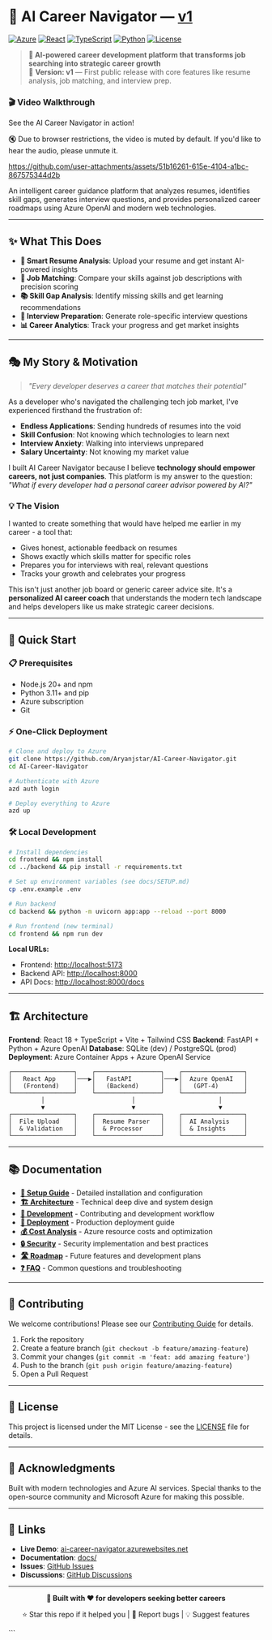 # 🎯 AI Career Navigator — <ins>v1</ins>

[![Azure](https://img.shields.io/badge/Azure-OpenAI-0078d4.svg)](https://azure.microsoft.com/en-us/products/cognitive-services/openai-service/)
[![React](https://img.shields.io/badge/React-18.3.1-61dafb.svg)](https://reactjs.org/)
[![TypeScript](https://img.shields.io/badge/TypeScript-5.6.3-3178c6.svg)](https://www.typescriptlang.org/)
[![Python](https://img.shields.io/badge/Python-3.11-3776ab.svg)](https://www.python.org/)
[![License](https://img.shields.io/badge/License-MIT-green.svg)](LICENSE)

> **🚀 AI-powered career development platform that transforms job searching into strategic career growth**  
> 📌 **Version: v1** — First public release with core features like resume analysis, job matching, and interview prep.

<p align="center">
  
</p>

### 🎬 Video Walkthrough
See the AI Career Navigator in action!

🔇 Due to browser restrictions, the video is muted by default. If you'd like to hear the audio, please unmute it.

https://github.com/user-attachments/assets/51b16261-615e-4104-a1bc-867575344d2b


An intelligent career guidance platform that analyzes resumes, identifies skill gaps, generates interview questions, and provides personalized career roadmaps using Azure OpenAI and modern web technologies.

---

## ✨ What This Does

- **📄 Smart Resume Analysis**: Upload your resume and get instant AI-powered insights  
- **🎯 Job Matching**: Compare your skills against job descriptions with precision scoring  
- **📚 Skill Gap Analysis**: Identify missing skills and get learning recommendations  
- **🤝 Interview Preparation**: Generate role-specific interview questions  
- **📊 Career Analytics**: Track your progress and get market insights  

---

## 🎭 My Story & Motivation

> *"Every developer deserves a career that matches their potential"*

As a developer who's navigated the challenging tech job market, I've experienced firsthand the frustration of:
- **Endless Applications**: Sending hundreds of resumes into the void  
- **Skill Confusion**: Not knowing which technologies to learn next  
- **Interview Anxiety**: Walking into interviews unprepared  
- **Salary Uncertainty**: Not knowing my market value  

I built AI Career Navigator because I believe **technology should empower careers, not just companies**. This platform is my answer to the question:  
*"What if every developer had a personal career advisor powered by AI?"*

### 💡 The Vision
I wanted to create something that would have helped me earlier in my career - a tool that:
- Gives honest, actionable feedback on resumes  
- Shows exactly which skills matter for specific roles  
- Prepares you for interviews with real, relevant questions  
- Tracks your growth and celebrates your progress  

This isn't just another job board or generic career advice site. It's a **personalized AI career coach** that understands the modern tech landscape and helps developers like us make strategic career decisions.

---

## 🚀 Quick Start

### 📋 Prerequisites
- Node.js 20+ and npm  
- Python 3.11+ and pip  
- Azure subscription  
- Git  

### ⚡ One-Click Deployment
```bash
# Clone and deploy to Azure
git clone https://github.com/Aryanjstar/AI-Career-Navigator.git
cd AI-Career-Navigator

# Authenticate with Azure
azd auth login

# Deploy everything to Azure
azd up
````

### 🛠️ Local Development

```bash
# Install dependencies
cd frontend && npm install
cd ../backend && pip install -r requirements.txt

# Set up environment variables (see docs/SETUP.md)
cp .env.example .env

# Run backend
cd backend && python -m uvicorn app:app --reload --port 8000

# Run frontend (new terminal)
cd frontend && npm run dev
```

**Local URLs:**

* Frontend: [http://localhost:5173](http://localhost:5173)
* Backend API: [http://localhost:8000](http://localhost:8000)
* API Docs: [http://localhost:8000/docs](http://localhost:8000/docs)

---

## 🏗️ Architecture

**Frontend**: React 18 + TypeScript + Vite + Tailwind CSS
**Backend**: FastAPI + Python + Azure OpenAI
**Database**: SQLite (dev) / PostgreSQL (prod)
**Deployment**: Azure Container Apps + Azure OpenAI Service

```
┌─────────────────┐    ┌──────────────────┐    ┌─────────────────┐
│   React App     │───▶│   FastAPI        │───▶│  Azure OpenAI   │
│   (Frontend)    │    │   (Backend)      │    │   (GPT-4)       │
└─────────────────┘    └──────────────────┘    └─────────────────┘
         │                        │                       │
         ▼                        ▼                       ▼
┌─────────────────┐    ┌──────────────────┐    ┌─────────────────┐
│  File Upload    │    │  Resume Parser   │    │  AI Analysis    │
│  & Validation   │    │  & Processor     │    │  & Insights     │
└─────────────────┘    └──────────────────┘    └─────────────────┘
```

---

## 📚 Documentation

* **[📖 Setup Guide](docs/SETUP.md)** - Detailed installation and configuration
* **[🏗️ Architecture](docs/ARCHITECTURE.md)** - Technical deep dive and system design
* **[🔧 Development](docs/DEVELOPMENT.md)** - Contributing and development workflow
* **[🚀 Deployment](docs/DEPLOYMENT.md)** - Production deployment guide
* **[💰 Cost Analysis](docs/COST_ANALYSIS.md)** - Azure resource costs and optimization
* **[🔒 Security](docs/SECURITY.md)** - Security implementation and best practices
* **[🛣️ Roadmap](docs/ROADMAP.md)** - Future features and development plans
* **[❓ FAQ](docs/FAQ.md)** - Common questions and troubleshooting

---

## 🤝 Contributing

We welcome contributions! Please see our [Contributing Guide](CONTRIBUTING.md) for details.

1. Fork the repository
2. Create a feature branch (`git checkout -b feature/amazing-feature`)
3. Commit your changes (`git commit -m 'feat: add amazing feature'`)
4. Push to the branch (`git push origin feature/amazing-feature`)
5. Open a Pull Request

---

## 📄 License

This project is licensed under the MIT License - see the [LICENSE](LICENSE) file for details.

---

## 🙏 Acknowledgments

Built with modern technologies and Azure AI services. Special thanks to the open-source community and Microsoft Azure for making this possible.

---

## 🔗 Links

* **Live Demo**: [ai-career-navigator.azurewebsites.net](https://ai-career-navigator.azurewebsites.net)
* **Documentation**: [docs/](docs/)
* **Issues**: [GitHub Issues](https://github.com/Aryanjstar/AI-Career-Navigator/issues)
* **Discussions**: [GitHub Discussions](https://github.com/Aryanjstar/AI-Career-Navigator/discussions)

---

<div align="center">

**🚀 Built with ❤️ for developers seeking better careers**

⭐ Star this repo if it helped you | 🐛 Report bugs | 💡 Suggest features

</div>
```
